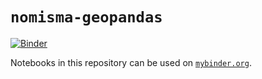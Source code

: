 # `nomisma-geopandas`


[![Binder](https://mybinder.org/badge_logo.svg)](https://mybinder.org/v2/gh/neelsmith/nomisma-geopandas/master)


Notebooks in this repository can be used on [`mybinder.org`](https://mybinder.org/v2/gh/neelsmith/nomisma-geopandas/master).
